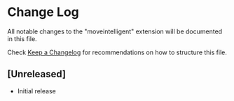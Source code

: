 # Change Log

All notable changes to the "moveintelligent" extension will be documented in this file.

Check [Keep a Changelog](http://keepachangelog.com/) for recommendations on how to structure this file.

## [Unreleased]

- Initial release